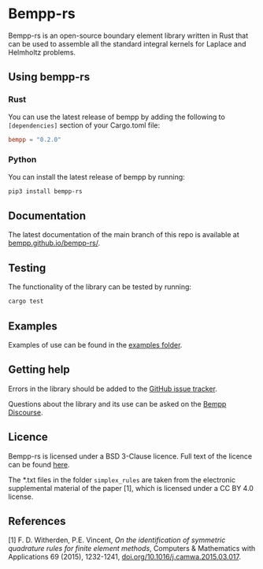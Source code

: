 # Bempp-rs

Bempp-rs is an open-source boundary element library written in Rust that can be used to assemble all the standard integral
kernels for Laplace and Helmholtz problems.

## Using bempp-rs
### Rust
You can use the latest release of bempp by adding the following to `[dependencies]` section of your Cargo.toml file:

```toml
bempp = "0.2.0"
```

### Python
You can install the latest release of bempp by running:

```bash
pip3 install bempp-rs
```

## Documentation
The latest documentation of the main branch of this repo is available at [bempp.github.io/bempp-rs/](https://bempp.github.io/bempp-rs/).

## Testing
The functionality of the library can be tested by running:
```bash
cargo test
```

## Examples
Examples of use can be found in the [examples folder](examples/).

## Getting help
Errors in the library should be added to the [GitHub issue tracker](https://github.com/bempp/bempp-rs/issues).

Questions about the library and its use can be asked on the [Bempp Discourse](https://bempp.discourse.group).

## Licence
Bempp-rs is licensed under a BSD 3-Clause licence. Full text of the licence can be found [here](LICENSE.md).

The *.txt files in the folder `simplex_rules` are taken from the electronic supplemental material of the paper [1],
which is licensed under a CC BY 4.0 license.

## References
[1] F. D. Witherden, P.E. Vincent, *On the identification of symmetric quadrature rules for finite element methods*,
    Computers & Mathematics with Applications 69 (2015), 1232-1241,
    [doi.org/10.1016/j.camwa.2015.03.017](https://doi.org/10.1016/j.camwa.2015.03.017).

